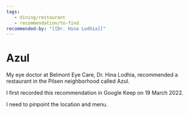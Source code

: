 ```yaml
---
tags:
   - dining/restaurant
   - recommendation/to-find
recommended-by: "[[Dr. Hina Lodhia]]"
---
```


# Azul
My eye doctor at Belmont Eye Care, Dr. Hina Lodhia, recommended a restaurant in the Pilsen neighborhood called Azul.

I first recorded this recommendation in Google Keep on 19 March 2022.

I need to pinpoint the location and menu.